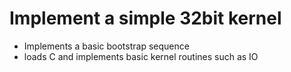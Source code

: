 # Implement a simple 32bit kernel
- Implements a basic bootstrap sequence
- loads C and implements basic kernel routines such as IO

